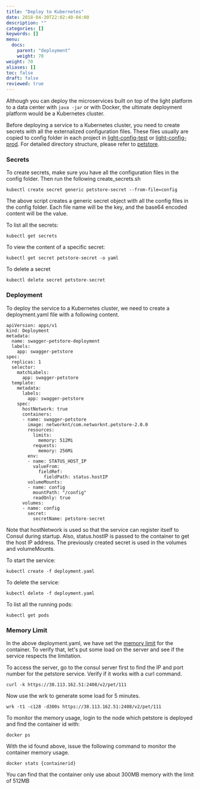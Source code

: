 ```yaml
---
title: "Deploy to Kubernetes"
date: 2018-04-30T22:02:40-04:00
description: ""
categories: []
keywords: []
menu:
  docs:
    parent: "deployment"
    weight: 70
weight: 70
aliases: []
toc: false
draft: false
reviewed: true
---
```


Although you can deploy the microservices built on top of the light platform to a data center with `java -jar` or with Docker, the ultimate deployment platform would be a Kubernetes cluster. 

Before deploying a service to a Kubernetes cluster, you need to create secrets with all the externalized configuration files. These files usually are copied to config folder in each project in [light-config-test][] or [light-config-prod][]. For detailed directory structure, please refer to [petstore][]. 

### Secrets

To create secrets, make sure you have all the configuration files in the config folder. Then run the following create_secrets.sh

```
kubectl create secret generic petstore-secret --from-file=config
```

The above script creates a generic secret object with all the config files in the config folder. Each file name will be the key, and the base64 encoded content will be the value. 

To list all the secrets: 

```
kubectl get secrets
```

To view the content of a specific secret:

```
kubectl get secret petstore-secret -o yaml
```

To delete a secret

```
kubectl delete secret petstore-secret
```

### Deployment

To deploy the service to a Kubernetes cluster, we need to create a deployment.yaml file with a following content.

```
apiVersion: apps/v1
kind: Deployment
metadata:
  name: swagger-petstore-deployment
  labels:
    app: swagger-petstore
spec:
  replicas: 1
  selector:
    matchLabels:
      app: swagger-petstore
  template:
    metadata:
      labels:
        app: swagger-petstore
    spec:
      hostNetwork: true
      containers:
      - name: swagger-petstore
        image: networknt/com.networknt.petstore-2.0.0
        resources:
          limits:
            memory: 512Mi
          requests:
            memory: 256Mi
        env:
        - name: STATUS_HOST_IP
          valueFrom:
            fieldRef:
              fieldPath: status.hostIP
        volumeMounts:
        - name: config
          mountPath: "/config"
          readOnly: true
      volumes:
      - name: config
        secret:
          secretName: petstore-secret

```

Note that hostNetwork is used so that the service can register itself to Consul during startup. Also, status.hostIP is passed to the container to get the host IP address. The previously created secret is used in the volumes and volumeMounts. 

To start the service: 

```
kubectl create -f deployment.yaml
```

To delete the service:

```
kubectl delete -f deployment.yaml
```

To list all the running pods:

```
kubectl get pods
```


### Memory Limit

In the above deployment.yaml, we have set the [memory limit][] for the container. To verify that, let's put some load on the server and see if the service respects the limitation. 

To access the server, go to the consul server first to find the IP and port number for the petstore service. Verify if it works with a curl command. 

```
curl -k https://38.113.162.51:2408/v2/pet/111
```

Now use the wrk to generate some load for 5 minutes. 

```
wrk -t1 -c128 -d300s https://38.113.162.51:2408/v2/pet/111
```


To monitor the memory usage, login to the node which petstore is deployed and find the container id with: 

```
docker ps
```

With the id found above, issue the following command to monitor the container memory usage. 

```
docker stats {containerid}
```

You can find that the container only use about 300MB memory with the limit of 512MB


[light-config-test]: https://github.com/networknt/light-config-test
[light-config-prod]: https://github.com/networknt/light-config-prod
[petstore]: https://github.com/networknt/light-config-test/tree/master/light-example-4j/rest/swagger/petstore/kubernetes
[memory limit]: /deployment/memory-limit/
